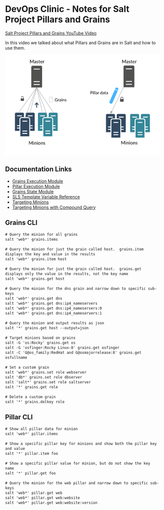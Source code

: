 # DevOps Clinic - Notes for Salt Project Pillars and Grains

[Salt Project Pillars and Grains YouTube Video](https://youtube.com)

In this video we talked about what Pillars and Grains are in Salt and how to use them.

![Salt Project Pillars and Grains](pillars_and_grains.png)

## Documentation Links
- [Grains Execution Module](https://docs.saltproject.io/en/latest/ref/modules/all/salt.modules.grains.html#module-salt.modules.grains)
- [Pillar Execution Module](https://docs.saltproject.io/en/latest/ref/modules/all/salt.modules.pillar.html#module-salt.modules.pillar)
- [Grains State Module](https://docs.saltproject.io/en/latest/ref/states/all/salt.states.grains.html#module-salt.states.grains)
- [SLS Template Variable Reference](https://docs.saltproject.io/en/latest/ref/states/vars.html)
- [Targeting Minions](https://docs.saltproject.io/en/latest/topics/targeting/index.html)
- [Targeting Minions with Compound Query](https://docs.saltproject.io/en/latest/topics/targeting/compound.html#targeting-compound)

## Grains CLI
```
# Query the minion for all grains
salt 'web*' grains.items

# Query the minion for just the grain called host.  grains.item displays the key and value in the results
salt 'web*' grains.item host

# Query the minion for just the grain called host.  grains.get displays only the value in the results, not the key name
salt 'web*' grains.get host

# Query the minion for the dns grain and narrow down to specific sub-keys
salt 'web*' grains.get dns
salt 'web*' grains.get dns:ip4_nameservers
salt 'web*' grains.get dns:ip4_nameservers:0
salt 'web*' grains.get dns:ip4_nameservers:1

# Query the minion and output results as json
salt '*' grains.get host --output=json

# Target minions based on grains
salt -G 'os:Rocky' grains.get os
salt -G 'osfinger:Rocky Linux-8' grains.get osfinger
salt -C 'G@os_family:RedHat and G@osmajorrelease:8' grains.get osfullname

# Set a custom grain
salt 'web*' grains.set role webserver
salt 'db*' grains.set role dbserver
salt 'salt*' grains.set role saltserver
salt '*' grains.get role

# Delete a custom grain
salt '*' grains.delkey role

```

## Pillar CLI
```
# Show all pillar data for minion
salt 'web*' pillar.items

# Show a specific pillar key for minions and show both the pillar key and value
salt '*' pillar.item foo

# Show a specific pillar value for minion, but do not show the key name
salt '*' pillar.get foo

# Query the minion for the web pillar and narrow down to specific sub-keys
salt 'web*' pillar.get web
salt 'web*' pillar.get web:website
salt 'web*' pillar.get web:website:version

```
